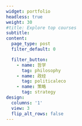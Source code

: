 ```yaml
---
widget: portfolio
headless: true
weight: 30
#title: Explore top courses
subtitle:
content:
  page_type: post
  filter_default: 0

  filter_button:
    - name: 哲学
      tag: philosophy
    - name: 政经
      tag: politicaleco
    - name: 策略
      tag: strategy
design:
  columns: '1'
  view: 3
  flip_alt_rows: false
---
```

